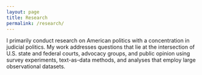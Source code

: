 ```yaml
---
layout: page
title: Research
permalink: /research/
---
```


I primarily conduct research on American politics with a concentration in judicial politics. My work addresses questions that lie at the intersection of U.S. state and federal courts, advocacy groups, and public opinion using survey experiments, text-as-data methods, and analyses that employ large observational datasets.
